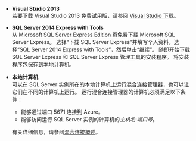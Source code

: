 - **Visual Studio 2013** <br/>若要下载 Visual Studio 2013 免费试用版，请参阅 [Visual Studio 下载](http://www.visualstudio.com/downloads/download-visual-studio-vs)。 

- **SQL Server 2014 Express with Tools** <br/>从 [Microsoft SQL Server Express Edition 页](http://www.microsoft.com/en-us/server-cloud/Products/sql-server-editions/sql-server-express.aspx)免费下载 Microsoft SQL Server Express。 选择“下载 SQL Server Express”并填写个人资料，选择“SQL Server 2014 Express with Tools”，然后单击“继续”。 随即开始下载 SQL Server Express 和 SQL Server Express 管理工具的安装程序。 将安装程序包保存到本地计算机。

- **本地计算机** <br/>可以在 SQL Server 实例所在的本地计算机上运行混合连接管理器，也可以让它们在不同的计算机上运行。 运行混合连接管理器的计算机必须满足以下条件：

    - 能够通过端口 5671 连接到 Azure。
    - 能够访问运行 SQL Server 实例的计算机的*主机名*:*端口号*。  

    有关详细信息，请参阅[混合连接概述](/documentation/articles//integration-hybrid-connection-overview)。